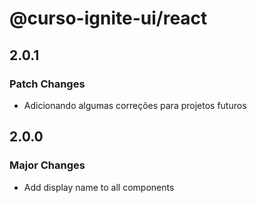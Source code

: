 # @curso-ignite-ui/react

## 2.0.1

### Patch Changes

- Adicionando algumas correções para projetos futuros

## 2.0.0

### Major Changes

- Add display name to all components
